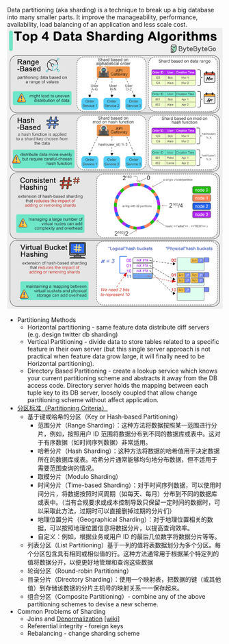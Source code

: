 Data partitioning (aka sharding) is a technique to break up a big database into many smaller parts. It improve the manageability, performance, availability, load balancing of an application and less scale cost.
![](./sharding.gif)    
* Partitioning Methods
  * Horizontal partitioning - same feature data distribute diff servers (e.g. design twitter db sharding)
  * Vertical Partitioning - divide data to store tables related to a specific feature in their own server (but this single server approach is not practical when feature data grow large, it will finally need to be Horizontal partitioning).
  * Directory Based Partitioning - create a lookup service which knows your current partitioning scheme and abstracts it away from the DB access code. Directory server holds the mapping between each tuple key to its DB server, loosely coupled that allow change partitioning scheme without affect application.
* [分区标准（Partitioning Criteria）](https://media.licdn.com/dms/image/D4E22AQGEA3o1RzYotA/feedshare-shrink_1280/0/1695051917383?e=1698278400&v=beta&t=9KRcbxPh_FDiBDe8luMwILBbIDfSh6BuZQt8IYHygwc)
  * 基于键或哈希的分区（Key or Hash-based Partitioning）
    * 范围分片（Range Sharding）：这种方法将数据按照某一范围进行分片，例如，按照用户 ID 范围将数据分布到不同的数据库或表中。这对于有序数据（如时间序列数据）非常适用。
    * 哈希分片（Hash Sharding）：这种方法将数据的哈希值用于决定数据所在的数据库或表。哈希分片通常能够均匀地分布数据，但不适用于需要范围查询的情况。
    * 取模分片（Modulo Sharding）
    * 时间分片（Time-based Sharding）：对于时间序列数据，可以使用时间分片，将数据按照时间周期（如每天、每月）分布到不同的数据库或表中。（当有合规要求或成本控制导致只保留一定时间的数据时，可以采取此方法，过期时可以直接删掉过期的分片们）
    * 地理位置分片（Geographical Sharding）：对于地理位置相关的数据，可以按照地理位置信息将数据分片，以提高查询效率。
    * 自定义：例如，根据业务或用户 ID 的最后几位数字将数据分片等等。
  * 列表分区（List Partitioning）基于一列的值将表数据划分为多个分区。每个分区包含具有相同或相似值的行。这种方法通常用于根据某个特定列的值将数据分开，以便更好地管理和查询这些数据
  * 轮询分区（Round-robin Partitioning）
  * 目录分片（Directory Sharding）：使用一个映射表，把数据的键（或其他值）到存储该数据的分片主机号的映射关系一一保存起来。
  * 组合分区（Composite Partitioning）- combine any of the above partitioning schemes to devise a new scheme.
* Common Problems of Sharding
  * Joins and [Denormalization](https://blog.csdn.net/zbuger/article/details/51026791) [[wiki]](https://en.wikipedia.org/wiki/Denormalization)
  * Referential integrity - foreign keys
  * Rebalancing - change sharding scheme


